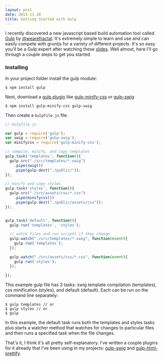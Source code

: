 ```yaml
---
layout: post
date: 2013-11-20
title: Getting Started with Gulp
---
```


I recently discovered a new javascript based build automation tool called [Gulp](https://github.com/wearefractal/gulp) by [@wearefractal](http://twitter.com/wearefractal). It's extremely simple to learn and use and can easily compete with gruntjs for a variety of different projects. It's so easy you'll be a Gulp expert after watching these [slides](http://slid.es/contra/gulp). Well almost, here I'll go through a couple steps to get you started. 

### Installing

In your project folder install the gulp module:

```
$ npm install gulp
```

Next, download a [gulp plugin](https://npmjs.org/search?q=gulpplugin) like [gulp-minify-css](https://npmjs.org/package/gulp-minify-css) or [gulp-swig](https://npmjs.org/package/gulp-swig)

```
$ npm install gulp-minify-css gulp-swig
```

Then create a ```Gulpfile.js``` file.

```javascript
// Gulpfile.js

var gulp = require('gulp');
var swig = require('gulp-swig');
var minifycss = require('gulp-minify-css');

// compile, minify, and copy templates
gulp.task('templates', function(){
  gulp.src("./src/templates/*.swig")
    .pipe(swig())
    .pipe(gulp.dest("./public/"));
});

// minify and copy styles
gulp.task('styles', function(){
  gulp.src("./src/assets/css/*.css")
    .pipe(minifycss())
    .pipe(gulp.dest("./public/assets/css"));
});


gulp.task('default', function(){
  gulp.run('templates', 'styles');

  // watch files and run scripts if they change
  gulp.watch("./src/templates/*.swig", function(event){
    gulp.run('templates');
  });

  gulp.watch("./src/assets/css/*.css", function(event){
    gulp.run('styles');
  });

});

```

This example gulp file has 3 tasks: swig template compilation (templates), css minification (styles), and default (default). Each can be run on the command line separately:

```
$ gulp templates // or
$ gulp styles // or
$ gulp
```

In this example, the default task runs both the templates and styles tasks plus starts a watcher method that watches for changes to particular files and then runs a specified task when the file changes.

That's it, I think it's all pretty self-explanatory. I've written a couple plugins for it already that I've been using in my projects: [gulp-swig](https://npmjs.org/package/gulp-swig) and [gulp-html-prettify](https://npmjs.org/package/gulp-html-prettify).
